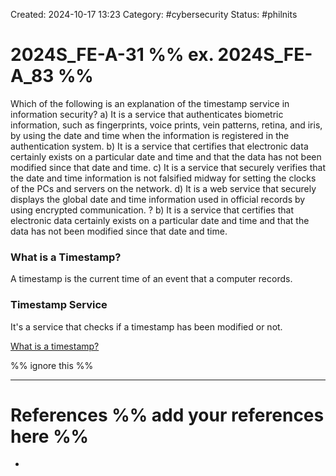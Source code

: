 Created: 2024-10-17 13:23
Category: #cybersecurity
Status: #philnits



# 2024S_FE-A-31 %% ex. 2024S_FE-A_83 %%

Which of the following is an explanation of the timestamp service in information
security?
a) It is a service that authenticates biometric information, such as fingerprints, voice prints,
vein patterns, retina, and iris, by using the date and time when the information is
registered in the authentication system.
b) It is a service that certifies that electronic data certainly exists on a particular date and
time and that the data has not been modified since that date and time.
c) It is a service that securely verifies that the date and time information is not falsified
midway for setting the clocks of the PCs and servers on the network.
d) It is a web service that securely displays the global date and time information used in
official records by using encrypted communication.
?
b) It is a service that certifies that electronic data certainly exists on a particular date and
time and that the data has not been modified since that date and time.
### What is a Timestamp?

A timestamp is the current time of an event that a computer records.

### Timestamp Service

It's a service that checks if a timestamp has been modified or not.

[What is a timestamp?](https://www.techtarget.com/whatis/definition/timestamp)




%% ignore this %%

---









# References %% add your references here %%
- 